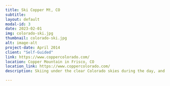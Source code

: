 ```yaml
---
title: Ski Copper Mt, CO
subtitle: 
layout: default
modal-id: 3
date: 2023-02-01
img: colorado-ski.jpg
thumbnail: colorado-ski.jpg
alt: image-alt
project-date: April 2014
client: "Self-Guided"
link: https://www.coppercolorado.com/
location: Copper Mountain in Frisco, CO
location_link: https://www.coppercolorado.com/
description: Skiing under the clear Colorado skies during the day, and feeling the adrenline of downhill, then relaxing in the hot tub to ease the joints. Finding pleasure in breweries, decedant meals, and memorable company.

---
```

